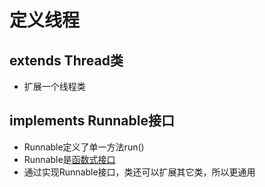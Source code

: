 # 定义线程

## extends Thread类

- 扩展一个线程类

## implements Runnable接口

- Runnable定义了单一方法run()
- Runnable是[函数式接口](java-functional-interface.md)
- 通过实现Runnable接口，类还可以扩展其它类，所以更通用
